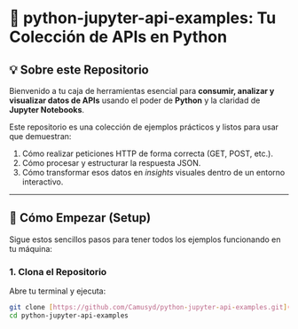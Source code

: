 # 🐍 python-jupyter-api-examples: Tu Colección de APIs en Python

## 💡 Sobre este Repositorio

Bienvenido a tu caja de herramientas esencial para **consumir, analizar y visualizar datos de APIs** usando el poder de **Python** y la claridad de **Jupyter Notebooks**.

Este repositorio es una colección de ejemplos prácticos y listos para usar que demuestran:
1.  Cómo realizar peticiones HTTP de forma correcta (GET, POST, etc.).
2.  Cómo procesar y estructurar la respuesta JSON.
3.  Cómo transformar esos datos en *insights* visuales dentro de un entorno interactivo.

---

## 🚀 Cómo Empezar (Setup)

Sigue estos sencillos pasos para tener todos los ejemplos funcionando en tu máquina:

### 1. Clona el Repositorio

Abre tu terminal y ejecuta:

```bash
git clone [https://github.com/Camusyd/python-jupyter-api-examples.git](https://github.com/Camusyd/python-jupyter-api-examples.git)
cd python-jupyter-api-examples
